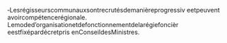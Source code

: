 ‐Lesrégisseurscommunauxsontrecrutésdemanièreprogressiv eetpeuvent avoircompétencerégionale.
Lemoded’organisationetdefonctionnementdelarégiefoncièr eestfixépardécretpris enConseildesMinistres.
